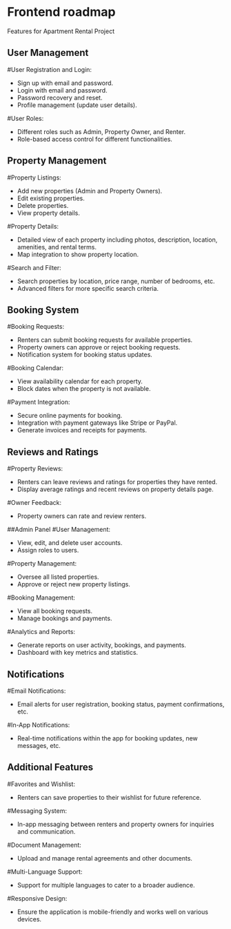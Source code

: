 # Frontend roadmap
Features for Apartment Rental Project

## User Management

#User Registration and Login:

- Sign up with email and password.
- Login with email and password.
- Password recovery and reset.
- Profile management (update user details).

#User Roles:

- Different roles such as Admin, Property Owner, and Renter.
- Role-based access control for different functionalities.


## Property Management

#Property Listings:

- Add new properties (Admin and Property Owners).
- Edit existing properties.
- Delete properties.
- View property details.

#Property Details:

- Detailed view of each property including photos, description, location, amenities, and rental terms.
- Map integration to show property location.

#Search and Filter:

- Search properties by location, price range, number of bedrooms, etc.
- Advanced filters for more specific search criteria.


## Booking System

#Booking Requests:

- Renters can submit booking requests for available properties.
- Property owners can approve or reject booking requests.
- Notification system for booking status updates.

#Booking Calendar:

- View availability calendar for each property.
- Block dates when the property is not available.

#Payment Integration:

- Secure online payments for booking.
- Integration with payment gateways like Stripe or PayPal.
- Generate invoices and receipts for payments.


## Reviews and Ratings

#Property Reviews:

- Renters can leave reviews and ratings for properties they have rented.
- Display average ratings and recent reviews on property details page.

#Owner Feedback:

- Property owners can rate and review renters.


##Admin Panel
#User Management:

- View, edit, and delete user accounts.
- Assign roles to users.

#Property Management:

- Oversee all listed properties.
- Approve or reject new property listings.

#Booking Management:

- View all booking requests.
- Manage bookings and payments.

#Analytics and Reports:
- Generate reports on user activity, bookings, and payments.
- Dashboard with key metrics and statistics.

## Notifications
#Email Notifications:

- Email alerts for user registration, booking status, payment confirmations, etc.

#In-App Notifications:

- Real-time notifications within the app for booking updates, new messages, etc.

## Additional Features

#Favorites and Wishlist:
- Renters can save properties to their wishlist for future reference.

#Messaging System:
- In-app messaging between renters and property owners for inquiries and communication.

#Document Management:
- Upload and manage rental agreements and other documents.

#Multi-Language Support:
- Support for multiple languages to cater to a broader audience.

#Responsive Design:
- Ensure the application is mobile-friendly and works well on various devices.

